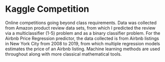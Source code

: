 # Kaggle Competition
Online competitions going beyond class requirements. Data was collected from Amazon product review data sets, from which I predicted the review via a multiclassifier (1-5) problem and as a binary classifier problem. For the Airbnb Price Regression predictor, the data collected is from Airbnb listings in New York City from 2008 to 2019, from which multiple regression models estimates the price of an Airbnb listing.
Machine learning methods are used throughout along with more classical mathematical tools.
